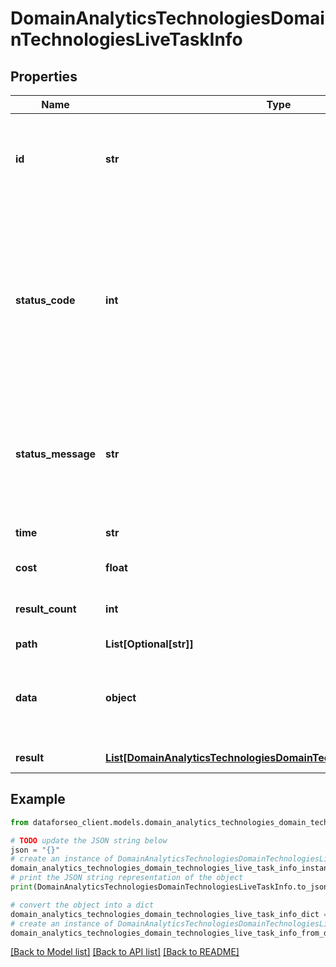# DomainAnalyticsTechnologiesDomainTechnologiesLiveTaskInfo


## Properties

Name | Type | Description | Notes
------------ | ------------- | ------------- | -------------
**id** | **str** | task identifier unique task identifier in our system in the UUID format | [optional] 
**status_code** | **int** | status code of the task generated by DataForSEO, can be within the following range: 10000-60000 you can find the full list of the response codes here | [optional] 
**status_message** | **str** | informational message of the task you can find the full list of general informational messages here | [optional] 
**time** | **str** | execution time, seconds | [optional] 
**cost** | **float** | total tasks cost, USD | [optional] 
**result_count** | **int** | number of elements in the result array | [optional] 
**path** | **List[Optional[str]]** | URL path | [optional] 
**data** | **object** | contains the same parameters that you specified in the POST request | [optional] 
**result** | [**List[DomainAnalyticsTechnologiesDomainTechnologiesLiveResultInfo]**](DomainAnalyticsTechnologiesDomainTechnologiesLiveResultInfo.md) | array of results | [optional] 

## Example

```python
from dataforseo_client.models.domain_analytics_technologies_domain_technologies_live_task_info import DomainAnalyticsTechnologiesDomainTechnologiesLiveTaskInfo

# TODO update the JSON string below
json = "{}"
# create an instance of DomainAnalyticsTechnologiesDomainTechnologiesLiveTaskInfo from a JSON string
domain_analytics_technologies_domain_technologies_live_task_info_instance = DomainAnalyticsTechnologiesDomainTechnologiesLiveTaskInfo.from_json(json)
# print the JSON string representation of the object
print(DomainAnalyticsTechnologiesDomainTechnologiesLiveTaskInfo.to_json())

# convert the object into a dict
domain_analytics_technologies_domain_technologies_live_task_info_dict = domain_analytics_technologies_domain_technologies_live_task_info_instance.to_dict()
# create an instance of DomainAnalyticsTechnologiesDomainTechnologiesLiveTaskInfo from a dict
domain_analytics_technologies_domain_technologies_live_task_info_from_dict = DomainAnalyticsTechnologiesDomainTechnologiesLiveTaskInfo.from_dict(domain_analytics_technologies_domain_technologies_live_task_info_dict)
```
[[Back to Model list]](../README.md#documentation-for-models) [[Back to API list]](../README.md#documentation-for-api-endpoints) [[Back to README]](../README.md)


